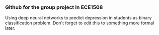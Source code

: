 ### Github for the group project in ECE1508

Using deep neural networks to predict depression in students as binary classification problem.
Don't forget to edit this to something more formal later.
